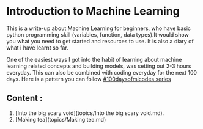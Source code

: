 # Introduction to Machine Learning
This is a write-up about Machine Learning for beginners, who have basic python programming skill (variables, function, data types).It would show you what you need to get started and resources to use. It is also a diary of what i have learnt so far. 

One of the easiest ways I got into the habit of learning about machine learning related concepts and building models, was setting out 2-3 hours everyday. This can also be combined with coding everyday for the next 100 days. Here is a pattern you can follow [#100daysofmlcodes series](log/)

## Content :
1. [Into the big scary void](topics/Into the big scary void.md).
2. [Making tea](topics/Making tea.md)
